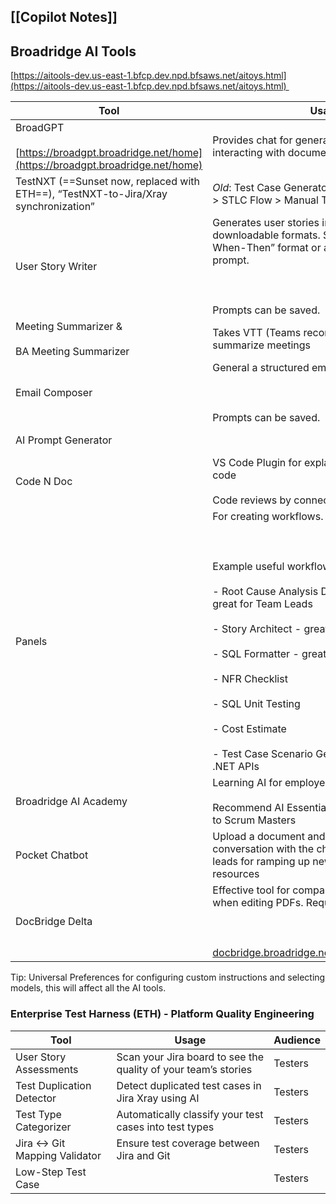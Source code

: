 ## [[Copilot Notes]]
## Broadridge AI Tools

[https://aitools-dev.us-east-1.bfcp.dev.npd.bfsaws.net/aitoys.html](https://aitools-dev.us-east-1.bfcp.dev.npd.bfsaws.net/aitoys.html) 

| Tool                                                                                         | Usage                                                                                                                                                                                                                                                                                                                                                                                                    | Audience      |
| -------------------------------------------------------------------------------------------- | -------------------------------------------------------------------------------------------------------------------------------------------------------------------------------------------------------------------------------------------------------------------------------------------------------------------------------------------------------------------------------------------------------- | ------------- |
| BroadGPT<br><br>[https://broadgpt.broadridge.net/home](https://broadgpt.broadridge.net/home) | Provides chat for general help and chatbot for interacting with documents                                                                                                                                                                                                                                                                                                                                | Everyone      |
| TestNXT (==Sunset now, replaced with ETH==), “TestNXT-to-Jira/Xray synchronization”          | *Old*: Test Case Generator, *New*: ETH > Test Bed > STLC Flow > Manual Test Cases                                                                                                                                                                                                                                                                                                                        | Testers       |
| User Story Writer                                                                            | Generates user stories in copyable and downloadable formats. Supports a “Given-When-Then” format or a MoSCoW format prompt.<br><br>  <br><br>Prompts can be saved.                                                                                                                                                                                                                                       | Scrum Masters |
| Meeting Summarizer &<br><br>BA Meeting Summarizer                                            | Takes VTT (Teams recording files) as input to summarize meetings                                                                                                                                                                                                                                                                                                                                         | Scrum Masters |
| Email Composer                                                                               | General a structured email using a summary.<br><br>  <br><br>Prompts can be saved.                                                                                                                                                                                                                                                                                                                       | Scrum Masters |
| AI Prompt Generator                                                                          |                                                                                                                                                                                                                                                                                                                                                                                                          | Scrum Masters |
| Code N Doc                                                                                   | VS Code Plugin for explaining and diagramming code<br><br>Code reviews by connecting directly to GitLab                                                                                                                                                                                                                                                                                                  | Developers    |
| Panels                                                                                       | For creating workflows. <br><br>  <br><br>Example useful workflows:<br><br>- Root Cause Analysis Document Generation - great for Team Leads<br>    <br>- Story Architect - great for Scrum Masters<br>    <br>- SQL Formatter - great for Engineers<br>    <br>- NFR Checklist<br>    <br>- SQL Unit Testing<br>    <br>- Cost Estimate<br>    <br>- Test Case Scenario Generation - great for .NET APIs | Everyone      |
| Broadridge AI Academy                                                                        | Learning AI for employees<br><br>Recommend AI Essentials for Project Managers to Scrum Masters                                                                                                                                                                                                                                                                                                           | Everyone      |
| Pocket Chatbot                                                                               | Upload a document and use it for the conversation with the chatbot - great for team leads for ramping up newly onboarded resources                                                                                                                                                                                                                                                                       | Everyone      |
| DocBridge Delta                                                                              | Effective tool for comparing diffs of documents, when editing PDFs. Requires additional access.<br><br>  <br><br>[docbridge.broadridge.net/DeltaServer/home.jsp](https://docbridge.broadridge.net/DeltaServer/home.jsp)                                                                                                                                                                                  | PDF editing   |

  

Tip: Universal Preferences for configuring custom instructions and selecting models, this will affect all the AI tools.

### Enterprise Test Harness (ETH) - Platform Quality Engineering

| Tool                           | Usage                                                          | Audience |
| ------------------------------ | -------------------------------------------------------------- | -------- |
| User Story Assessments         | Scan your Jira board to see the quality of your team’s stories | Testers  |
| Test Duplication Detector      | Detect duplicated test cases in Jira Xray using AI             | Testers  |
| Test Type Categorizer          | Automatically classify your test cases into test types         | Testers  |
| Jira <-> Git Mapping Validator | Ensure test coverage between Jira and Git                      | Testers  |
| Low-Step Test Case             |                                                                | Testers  |
